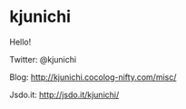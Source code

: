 # kjunichi
Hello!

Twitter: @kjunichi

Blog: http://kjunichi.cocolog-nifty.com/misc/

Jsdo.it: http://jsdo.it/kjunichi/
